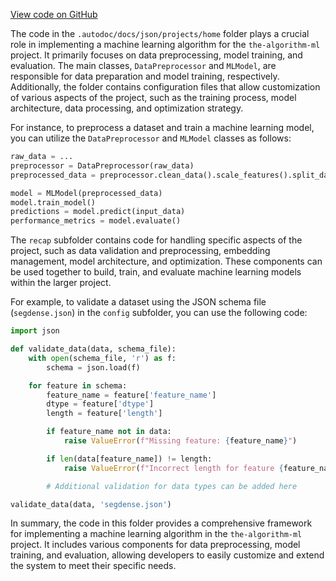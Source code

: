 [View code on GitHub](https://github.com/twitter/the-algorithm-ml/tree/master/.autodoc/docs/json/projects/home)

The code in the `.autodoc/docs/json/projects/home` folder plays a crucial role in implementing a machine learning algorithm for the `the-algorithm-ml` project. It primarily focuses on data preprocessing, model training, and evaluation. The main classes, `DataPreprocessor` and `MLModel`, are responsible for data preparation and model training, respectively. Additionally, the folder contains configuration files that allow customization of various aspects of the project, such as the training process, model architecture, data processing, and optimization strategy.

For instance, to preprocess a dataset and train a machine learning model, you can utilize the `DataPreprocessor` and `MLModel` classes as follows:

```python
raw_data = ...
preprocessor = DataPreprocessor(raw_data)
preprocessed_data = preprocessor.clean_data().scale_features().split_data()

model = MLModel(preprocessed_data)
model.train_model()
predictions = model.predict(input_data)
performance_metrics = model.evaluate()
```

The `recap` subfolder contains code for handling specific aspects of the project, such as data validation and preprocessing, embedding management, model architecture, and optimization. These components can be used together to build, train, and evaluate machine learning models within the larger project.

For example, to validate a dataset using the JSON schema file (`segdense.json`) in the `config` subfolder, you can use the following code:

```python
import json

def validate_data(data, schema_file):
    with open(schema_file, 'r') as f:
        schema = json.load(f)

    for feature in schema:
        feature_name = feature['feature_name']
        dtype = feature['dtype']
        length = feature['length']

        if feature_name not in data:
            raise ValueError(f"Missing feature: {feature_name}")

        if len(data[feature_name]) != length:
            raise ValueError(f"Incorrect length for feature {feature_name}")

        # Additional validation for data types can be added here

validate_data(data, 'segdense.json')
```

In summary, the code in this folder provides a comprehensive framework for implementing a machine learning algorithm in the `the-algorithm-ml` project. It includes various components for data preprocessing, model training, and evaluation, allowing developers to easily customize and extend the system to meet their specific needs.
